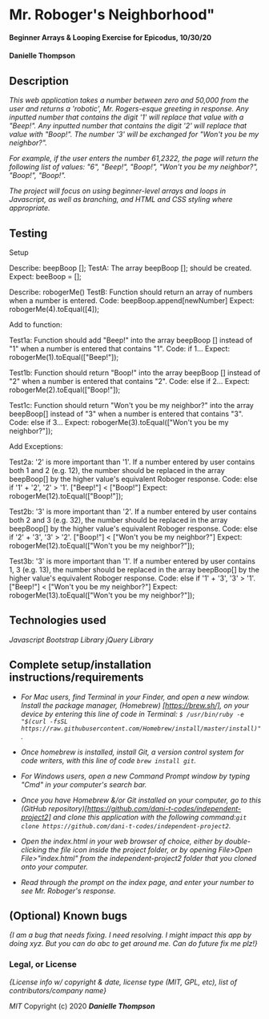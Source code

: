 # Mr. Roboger's Neighborhood"

#### Beginner Arrays & Looping Exercise for Epicodus, 10/30/20

#### Danielle Thompson

## Description

_This web application takes a number between zero and 50,000 from the user and returns a 'robotic', Mr. Rogers-esque greeting in response. Any inputted number that contains the digit '1' will replace that value with a "Beep!". Any inputted number that contains the digit '2' will replace that  value with "Boop!". The number '3' will be exchanged for "Won't you be my neighbor?"._ 

_For example, if the user enters the number 61,2322, the page will return the following list of values: "6", "Beep!", "Boop!", "Won't you be my neighbor?", "Boop!", "Boop!"._

_The project will focus on using beginner-level arrays and loops in Javascript, as well as branching, and HTML and CSS styling where appropriate._

## Testing 

Setup

Describe: beepBoop [];
TestA: The array beepBoop []; should be created. 
Expect: beeBoop = [];

Describe: robogerMe()
TestB: Function should return an array of numbers when a number is entered.
Code: beepBoop.append[newNumber]
Expect: robogerMe(4).toEqual([4]);

Add to function:  

Test1a: Function should add "Beep!" into the array beepBoop [] instead of "1" when a number is entered that contains "1".
Code: if 1...
Expect: robogerMe(1).toEqual(["Beep!"]);

Test1b: Function should return "Boop!" into the array beepBoop [] instead of "2" when a number is entered that contains "2". 
Code: else if 2...
Expect: robogerMe(2).toEqual(["Boop!"]);

Test1c: Function should return "Won't you be my neighbor?" into the array beepBoop[] instead of "3" when a number is entered that contains "3". 
Code: else if 3...
Expect: robogerMe(3).toEqual(["Won't you be my neighbor?"]);


Add Exceptions: 

Test2a: '2' is more important than '1'. 
If a number entered by user contains both 1 and 2 (e.g. 12), the number should be replaced in the array beepBoop[] by the higher value's equivalent Roboger response. 
Code: else if '1' + '2', '2' > '1'.
["Beep!"] < ["Boop!"]
Expect: robogerMe(12).toEqual(["Boop!"]);

Test2b: '3' is more important than '2'. 
If a number entered by user contains both 2 and 3 (e.g. 32), the number should be replaced in the array beepBoop[] by the higher value's equivalent Roboger response. 
Code: else if '2' + '3', '3' > '2'. ["Boop!"] < ["Won't you be my neighbor?"]
Expect: robogerMe(12).toEqual(["Won't you be my neighbor?"]);

Test3b: '3' is more important than '1'. 
If a number entered by user contains 1, 3 (e.g. 13), the number should be replaced in the array beepBoop[] by the higher value's equivalent Roboger response. 
Code: else if '1' + '3', '3' > '1'. ["Beep!"] < ["Won't you be my neighbor?"]
Expect: robogerMe(13).toEqual(["Won't you be my neighbor?"]);


## Technologies used

_Javascript_
_Bootstrap Library_
_jQuery Library_

## Complete setup/installation instructions/requirements

* _For Mac users, find Terminal in your Finder, and open a new window. Install the package manager, (Homebrew) [https://brew.sh/], on your device by entering this line of code in Terminal: `$ /usr/bin/ruby -e "$(curl -fsSL https://raw.githubusercontent.com/Homebrew/install/master/install)"`._
* _Once homebrew is installed, install Git, a version control system for code writers, with this line of code `brew install git`._

* _For Windows users, open a new Command Prompt window by typing "Cmd" in your computer's search bar._
* _Once you have Homebrew &/or Git installed on your computer, go to this (GitHub repository)[https://github.com/dani-t-codes/independent-project2] and clone this application with the following command:`git clone https://github.com/dani-t-codes/independent-project2`._
* _Open the index.html in your web browser of choice, either by double-clicking the file icon inside the project folder, or by opening File>Open File>"index.html" from the independent-project2 folder that you cloned onto your computer._
* _Read through the prompt on the index page, and enter your number to see Mr. Roboger's response._

## (Optional) Known bugs

_{I am a *bug* that needs fixing. I need resolving. I might impact this app by doing xyz. But you can do abc to get around me. Can do future fix me plz!}_


### Legal, or License 

_{License info w/ copyright & date, license type (MIT, GPL, etc), list of contributors/company name}_

_MIT_ Copyright (c) 2020 **_Danielle Thompson_**
